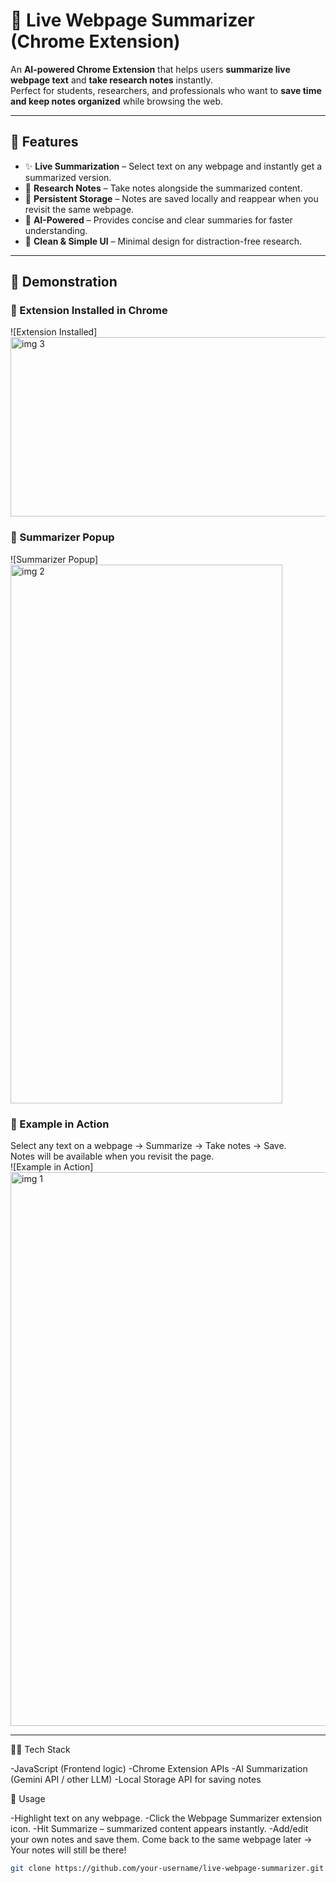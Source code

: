 # 📖 Live Webpage Summarizer (Chrome Extension)

An **AI-powered Chrome Extension** that helps users **summarize live webpage text** and **take research notes** instantly.  
Perfect for students, researchers, and professionals who want to **save time and keep notes organized** while browsing the web.

---

## 🚀 Features
- ✨ **Live Summarization** – Select text on any webpage and instantly get a summarized version.  
- 📝 **Research Notes** – Take notes alongside the summarized content.  
- 💾 **Persistent Storage** – Notes are saved locally and reappear when you revisit the same webpage.  
- 🤖 **AI-Powered** – Provides concise and clear summaries for faster understanding.  
- 🎨 **Clean & Simple UI** – Minimal design for distraction-free research.  

---

## 📸 Demonstration

### 🔹 Extension Installed in Chrome
![Extension Installed]<img width="515" height="287" alt="img 3" src="https://github.com/user-attachments/assets/61672f27-b735-4206-b3ca-93b62549d382" />

### 🔹 Summarizer Popup
![Summarizer Popup]<img width="435" height="862" alt="img 2" src="https://github.com/user-attachments/assets/a00e1c7f-1749-4e4d-b5e1-ae2ccf5cfea2" />

### 🔹 Example in Action
Select any text on a webpage → Summarize → Take notes → Save.  
Notes will be available when you revisit the page.  
![Example in Action]<img width="1527" height="886" alt="img 1" src="https://github.com/user-attachments/assets/94965c9b-6fe0-4d07-979a-6db98f3a97e6" />

---
🧑‍💻 Tech Stack

-JavaScript (Frontend logic)
-Chrome Extension APIs
-AI Summarization (Gemini API / other LLM)
-Local Storage API for saving notes

📌 Usage

-Highlight text on any webpage.
-Click the Webpage Summarizer extension icon.
-Hit Summarize – summarized content appears instantly.
-Add/edit your own notes and save them.
Come back to the same webpage later → Your notes will still be there!
   ```bash
   git clone https://github.com/your-username/live-webpage-summarizer.git
